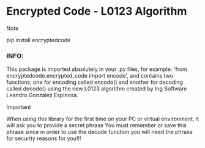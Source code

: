<h1>Encrypted Code - L0123 Algorithm</h1>

> [!NOTE]
pip install encryptedcode

### INFO:
This package is imported absolutely in your .py files, for example: 'from encryptedcode.encrypted_code import encode', and contains two functions, one for encoding called encode() and     another for decoding called decode() using the new L0123 algorithm created by Ing Software Leandro Gonzalez Espinosa.

> [!IMPORTANT]
When using this library for the first time on your PC or virtual environment, it will ask you to provide a secret phrase
You must remember or save this phrase since in order to use the decode function you will need the phrase
for security reasons for you!!!